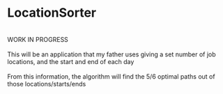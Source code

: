 # LocationSorter
</br>
WORK IN PROGRESS
</br>
</br>
This will be an application that my father uses giving a set number of job locations, and the start and end of each day
</br>
</br>
From this information, the algorithm will find the 5/6 optimal paths out of those locations/starts/ends
